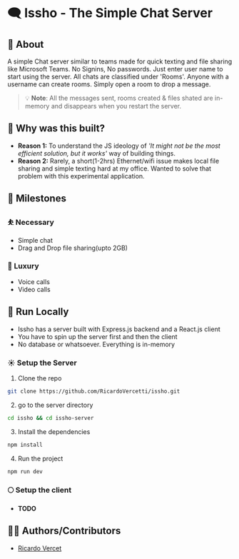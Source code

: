 # 🗨️ Issho - The Simple Chat Server

## 📜 About

A simple Chat server similar to teams made for quick texting and file sharing like Microsoft Teams. No Signins, No passwords. Just enter user name to start using the server. All chats are classified under 'Rooms'. Anyone with a username can create rooms. Simply open a room to drop a message.

> 💡 **Note**: All the messages sent, rooms created & files shated are in-memory and disappears when you restart the server.

## 🤔 Why was this built?

- **Reason 1:** To understand the JS ideology of _'It might not be the most efficient solution, but it works'_ way of building things.
- **Reason 2:** Rarely, a short(1-2hrs) Ethernet/wifi issue makes local file sharing and simple texting hard at my office. Wanted to solve that problem with this experimental application.

## 🎯 Milestones

### ⛹️ Necessary

- Simple chat
- Drag and Drop file sharing(upto 2GB)

### 🤾 Luxury

- Voice calls
- Video calls

## 🐎 Run Locally

- Issho has a server built with Express.js backend and a React.js client
- You have to spin up the server first and then the client
- No database or whatsoever. Everything is in-memory

### ☀️ Setup the Server

1. Clone the repo

```bash
git clone https://github.com/RicardoVercetti/issho.git
```

2. go to the server directory

```bash
cd issho && cd issho-server
```

3. Install the dependencies

```bash
npm install
```

4. Run the project

```bash
npm run dev
```

### 🌕 Setup the client

- **TODO**

## 🧑‍💻 Authors/Contributors

- [Ricardo Vercet](https://github.com/RicardoVercetti)
